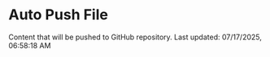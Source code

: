 # Auto Push File

Content that will be pushed to GitHub repository.
Last updated: 07/17/2025, 06:58:18 AM